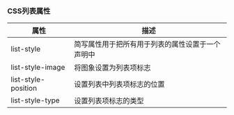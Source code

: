 ### CSS列表属性

| 属性                  | 描述                       |
| ------------------- | ------------------------ |
| list-style          | 简写属性用于把所有用于列表的属性设置于一个声明中 |
| list-style-image    | 将图象设置为列表项标志              |
| list-style-position | 设置列表中列表项标志的位置            |
| list-style-type     | 设置列表项标志的类型               |
